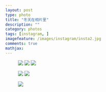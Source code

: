 ```yaml
---
layout: post  
type: photo  
title: "冬天在相片里"  
description: ""  
category: photos  
tags: [instagram, ]  
imagefeature: /images/instagram/insta2.jpg  
comments: true  
mathjax: 
---
```


<figure class="third">
	<a href="{{ site.url }}/images/ instagram/insta2.jpg"><img src="{{ site.url }}/images/instagram/insta2.jpg"></a>
	<a href="{{ site.url }}/images/instagram/insta4.jpg"><img src="{{ site.url }}/images/instagram/insta4.jpg"></a>
	<a href="{{ site.url }}/images/instagram/insta5.jpg"><img src="{{ site.url }}/images/instagram/insta5.jpg"></a>
</figure>

<figure class="half">
	<a href="{{ site.url }}/images/instagram/insta6.jpg"><img src="{{ site.url }}/images/instagram/insta6.jpg"></a>
	<a href="{{ site.url }}/images/instagram/insta7.jpg"><img src="{{ site.url }}/images/instagram/insta7.jpg"></a>
</figure>

<figure>
	<a href="{{ site.url }}/images/instagram/insta13.jpg"><img src="{{ site.url }}/images/instagram/insta3.jpg"></a>
</figure>